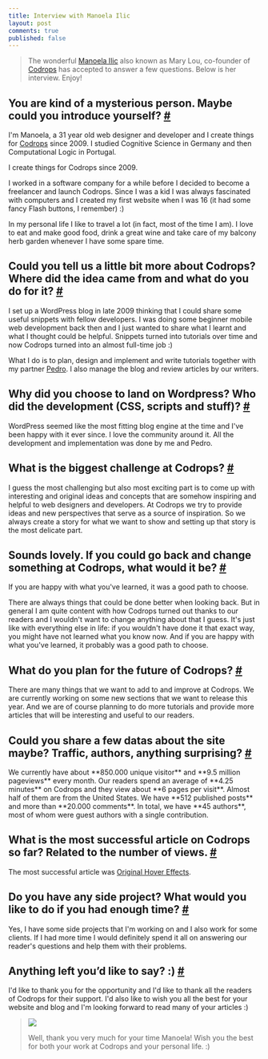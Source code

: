 ```yaml
---
title: Interview with Manoela Ilic
layout: post
comments: true
published: false
---
```


<section>
<blockquote><p>The wonderful <a href="https://twitter.com/crnacura">Manoela Ilic</a> also known as Mary Lou, co-founder of <a href="http://tympanus.net/codrops/">Codrops</a> has accepted to answer a few questions. Below is her interview. Enjoy!</p></blockquote>

</section>
<section id="introduction">
<h2 class="h4"><span class="fontawesome-comments icon-left"></span>You are kind of a mysterious person. Maybe could you introduce yourself? <a href="#introduction" class="section-anchor">#</a></h2>
<p>I'm Manoela, a 31 year old web designer and developer and I create things for <a href="http://tympanus.net/codrops/">Codrops</a> since 2009. I studied Cognitive Science in Germany and then Computational Logic in Portugal.</p>
<p class="pull-quote--right">I create things for Codrops since 2009.</p>
<p>I worked in a software company for a while before I decided to become a freelancer and launch Codrops. Since I was a kid I was always fascinated with computers and I created my first website when I was 16 (it had some fancy Flash buttons, I remember) :)</p>
<p>In my personal life I like to travel a lot (in fact, most of the time I am). I love to eat and make good food, drink a great wine and take care of my balcony herb garden whenever I have some spare time.</p>
</section>
<section id="codrops">
<h2 class="h4"><span class="fontawesome-comments icon-left"></span>Could you tell us a little bit more about Codrops? Where did the idea came from and what do you do for it? <a href="#codrops" class="section-anchor">#</a></h2>

<p>I set up a WordPress blog in late 2009 thinking that I could share some useful snippets with fellow developers. I was doing some beginner mobile web development back then and I just wanted to share what I learnt and what I thought could be helpful. Snippets turned into tutorials over time and now Codrops turned into an almost full-time job :)  </p>
<p>What I do is to plan, design and implement and write tutorials together with my partner <a href="https://twitter.com/o_telho">Pedro</a>. I also manage the blog and review articles by our writers.</p>
</section>
<section id="why-wordpress">
<h2 class="h4"><span class="fontawesome-comments icon-left"></span>Why did you choose to land on Wordpress? Who did the development (CSS, scripts and stuff)? <a href="#why-wordpress" class="section-anchor">#</a></h2>

<p>WordPress seemed like the most fitting blog engine at the time and I've been happy with it ever since. I love the community around it. 
All the development and implementation was done by me and Pedro.</p>
</section>

<section id="biggest-challenge">
<h2 class="h4"><span class="fontawesome-comments icon-left"></span>What is the biggest challenge at Codrops? <a href="#biggest-challenge" class="section-anchor">#</a></h2>

<p>I guess the most challenging but also most exciting part is to come up with interesting and original ideas and concepts that are somehow inspiring and helpful to web designers and developers. At Codrops we try to provide ideas and new perspectives that serve as a source of inspiration. So we always create a story for what we want to show and setting up that story is the most delicate part. </p>
</section>
<section id="change-something">
<h2 class="h4"><span class="fontawesome-comments icon-left"></span>Sounds lovely. If you could go back and change something at Codrops, what would it be? <a href="#change-something" class="section-anchor">#</a></h2>

<p class="pull-quote--right">If you are happy with what you've learned, it was a good path to choose.</p>

<p>There are always things that could be done better when looking back. But in general I am quite content with how Codrops turned out thanks to our readers and I wouldn't want to change anything about that I guess. It's just like with everything else in life: if you wouldn't have done it that exact way, you might have not learned what you know now. And if you are happy with what you've learned, it probably was a good path to choose. </p>
</section>
<section id="future-of-codrops">
<h2 class="h4"><span class="fontawesome-comments icon-left"></span>What do you plan for the future of Codrops? <a href="#future-of-codrops" class="section-anchor">#</a></h2>

<p>There are many things that we want to add to and improve at Codrops. We are currently working on some new sections that we want to release this year. And we are of course planning to do more tutorials and provide more articles that will be interesting and useful to our readers.</p>
</section>
<section id="data">
<h2 class="h4"><span class="fontawesome-comments icon-left"></span>Could you share a few datas about the site maybe? Traffic, authors, anything surprising? <a href="#data" class="section-anchor">#</a></h2>

<p>We currently have about **850.000 unique visitor** and **9.5 million pageviews** every month. Our readers spend an average of **4.25 minutes** on Codrops and they view about **6 pages per visit**. Almost half of them are from the United States. We have **512 published posts** and more than **20.000 comments**. In total, we have **45 authors**, most of whom were guest authors with a single contribution. </p>
</section>
<section id="best-codrops-article">
<h2 class="h4"><span class="fontawesome-comments icon-left"></span>What is the most successful article on Codrops so far? Related to the number of views. <a href="#best-codrops-article" class="section-anchor">#</a></h2>

<p>The most successful article was <a href="http://tympanus.net/codrops/2011/11/02/original-hover-effects-with-css3/">Original Hover Effects</a>.</p>
</section>
<section id="side-projects">
<h2 class="h4"><span class="fontawesome-comments icon-left"></span>Do you have any side project? What would you like to do if you had enough time? <a href="#side-projects" class="section-anchor">#</a></h2>

<p>Yes, I have some side projects that I'm working on and I also work for some clients. If I had more time I would definitely spend it all on answering our reader's questions and help them with their problems. </p>
</section>
<section id="final-words">
<h2 class="h4"><span class="fontawesome-comments icon-left"></span>Anything left you’d like to say? :) <a href="#final-words" class="section-anchor">#</a></h2>

<p>I'd like to thank you for the opportunity and I'd like to thank all the readers of Codrops for their support. I'd also like to wish you all the best for your website and blog and I'm looking forward to read many of your articles :)</p>

<blockquote class="clearfix">
	<img class="pull-image--left" src="http://www.gravatar.com/avatar/a35237134b23b6eb90c58d71c82c6464?s=200">
	<p>Well, thank you very much for your time Manoela! Wish you the best for both your work at Codrops and your personal life. :)</p>
</blockquote>
</section>
